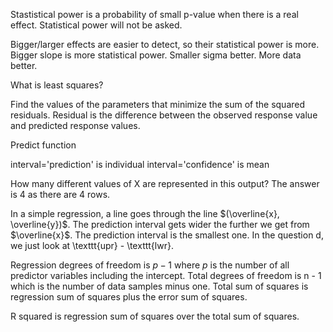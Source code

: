 Stastistical power is a probability of small p-value when there is a real effect.
Statistical power will not be asked.

Bigger/larger effects are easier to detect, so their statistical power is more.
Bigger slope is more statistical power.
Smaller sigma better.
More data better.

What is least squares?

Find the values of the parameters that minimize the sum of the squared
residuals. Residual is the difference between the observed response value
and predicted response values.

Predict function

interval='prediction' is individual
interval='confidence' is mean

How many different values of X are represented in this output?
The answer is 4 as there are 4 rows.

In a simple regression, a line goes through the line $(\overline{x}, \overline{y})$.
The prediction interval gets wider the further we get from $\overline{x}$.
The prediction interval is the smallest one. In the question d, we just look
at \texttt{upr} - \texttt{lwr}.

Regression degrees of freedom is $p - 1$ where $p$ is the number of all predictor
variables including the intercept. Total degrees of freedom is n - 1 which
is the number of data samples minus one. Total sum of squares is regression
sum of squares plus the error sum of squares.

R squared is regression sum of squares over the total sum of squares.
